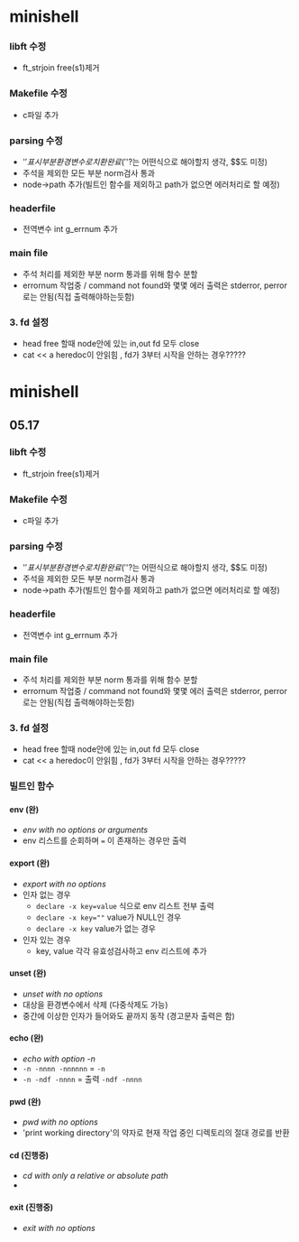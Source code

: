 # minishell

### libft 수정
- ft_strjoin free(s1)제거

### Makefile 수정
- c파일 추가

### parsing 수정
- '$'표시부분 환경변수로 치환완료 ('$'?는 어떤식으로 해야할지 생각, $$도 미정)
- 주석을 제외한 모든 부분 norm검사 통과
- node->path 추가(빌트인 함수를 제외하고 path가 없으면 에러처리로 할 예정)

### headerfile
- 전역변수 int g_errnum 추가

### main file
- 주석 처리를 제외한 부분 norm 통과를 위해 함수 분할
- errornum 작업중 / command not found와 몇몇 에러 출력은 stderror, perror로는 안됨(직접 출력해야하는듯함)

### 3. fd 설정
- head free 할때 node안에 있는 in,out fd 모두 close
- cat << a heredoc이 안읽힘 , fd가 3부터 시작을 안하는 경우?????

# minishell

## 05.17

### libft 수정
- ft_strjoin free(s1)제거

### Makefile 수정
- c파일 추가

### parsing 수정
- '$'표시부분 환경변수로 치환완료 ('$'?는 어떤식으로 해야할지 생각, $$도 미정)
- 주석을 제외한 모든 부분 norm검사 통과
- node->path 추가(빌트인 함수를 제외하고 path가 없으면 에러처리로 할 예정)

### headerfile
- 전역변수 int g_errnum 추가

### main file
- 주석 처리를 제외한 부분 norm 통과를 위해 함수 분할
- errornum 작업중 / command not found와 몇몇 에러 출력은 stderror, perror로는 안됨(직접 출력해야하는듯함)

### 3. fd 설정
- head free 할때 node안에 있는 in,out fd 모두 close
- cat << a heredoc이 안읽힘 , fd가 3부터 시작을 안하는 경우?????

### 빌트인 함수

#### env (완)
- _env with no options or arguments_
- env 리스트를 순회하며 `=` 이 존재하는 경우만 출력

#### export (완)
- _export with no options_
- 인자 없는 경우
    - `declare -x key=value` 식으로 env 리스트 전부 출력
    - `declare -x key=""` value가 NULL인 경우
    - `declare -x key` value가 없는 경우
- 인자 있는 경우
    - key, value 각각 유효성검사하고 env 리스트에 추가

#### unset (완)
- _unset with no options_
- 대상을 환경변수에서 삭제 (다중삭제도 가능)
- 중간에 이상한 인자가 들어와도 끝까지 동작 (경고문자 출력은 함)

#### echo (완)
- _echo with option -n_
- `-n -nnnn -nnnnnn` = `-n`
- `-n -ndf -nnnn` = 출력 `-ndf -nnnn`

#### pwd (완)
- _pwd with no options_
- 'print working directory'의 약자로 현재 작업 중인 디렉토리의 절대 경로를 반환

#### cd (진행중)
- _cd with only a relative or absolute path_
- 

#### exit (진행중)
- _exit with no options_


